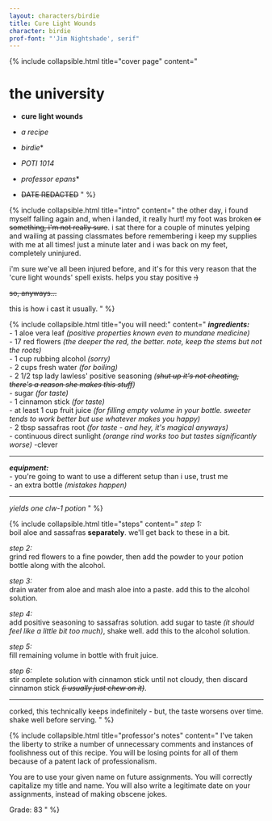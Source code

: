 ```yaml
---
layout: characters/birdie
title: Cure Light Wounds
character: birdie
prof-font: "'Jim Nightshade', serif"
---
```

{% include collapsible.html title="cover page" content="
# the university

- **cure light wounds**  
- *a recipe*

- *birdie*<span class='note'>*</span>
- *POTI 1014*
- *professor epans*<span class='note'>*</span>
- <s>DATE REDACTED</s>
" %}

{% include collapsible.html title="intro" content="
the other day, i found myself falling again and, when i landed, it really hurt! my foot was broken <s>or something, i'm not really sure</s>. i sat there for a couple of minutes yelping and wailing at passing classmates before remembering i keep my supplies with me at all times! just a minute later and i was back on my feet, completely uninjured.

i'm sure we've all been injured before, and it's for this very reason that the 'cure light wounds' spell exists. helps you stay positive <s>:)</s>

<s>so, anyways...</s>  

this is how i cast it usually.
" %}

{% include collapsible.html title="you will need:" content="
***ingredients:***  
\- 1 aloe vera leaf *(positive properties known even to mundane medicine)*  
\- 17 red flowers *(the deeper the red, the better. note, keep the stems but not the roots)*  
\- 1 cup rubbing alcohol *(sorry)*  
\- 2 cups fresh water *(for boiling)*  
\- 2 1/2 tsp lady lawless' positive seasoning *(<s>shut up it's not cheating, there's a reason she makes this stuff</s>)*  
\- sugar *(for taste)*  
\- 1 cinnamon stick *(for taste)*  
\- at least 1 cup fruit juice *(for filling empty volume in your bottle. sweeter tends to work better but use whatever makes you happy)*  
\- 2 tbsp sassafras root *(for taste - and hey, it's magical anyways)*  
\- continuous direct sunlight <span class='underline'><em>(orange rind works too but tastes significantly worse)  </em></span><span class='note'>-clever</span>

---

***equipment:***  
\- you're going to want to use a different setup than i use, trust me  
\- an extra bottle *(mistakes happen)*

---

*yields one clw-1 potion*
" %}

{% include collapsible.html title="steps" content="
*step 1:*  
boil aloe and sassafras **separately**. we'll get back to these in a bit.

*step 2:*  
grind red flowers to a fine powder, then add the powder to your potion bottle along with the alcohol.

*step 3:*  
drain water from aloe and mash aloe into a paste. add this to the alcohol solution.

*step 4:*  
add positive seasoning to sassafras solution. add sugar to taste *(it should feel like a little bit too much)*, shake well. add this to the alcohol solution.

*step 5:*  
fill remaining volume in bottle with fruit juice.

*step 6:*  
stir complete solution with cinnamon stick until not cloudy, then discard cinnamon stick *<s>(i usually just chew on it)</s>*.

---

corked, this technically keeps indefinitely - but, the taste worsens over time.
shake well before serving.
" %}

{% include collapsible.html title="<span class='note'>professor's notes</span>" content="
<span class='note'>I've taken the liberty to strike a number of unnecessary comments and instances of foolishness out of this recipe. You will be losing points for all of them because of a patent lack of professionalism.

<span class='note'>You are to use your given name on future assignments. You will correctly capitalize my title and name. You will also write a legitimate date on your assignments, instead of making obscene jokes.

<span class='underline note'>Grade: 83</span>
" %}